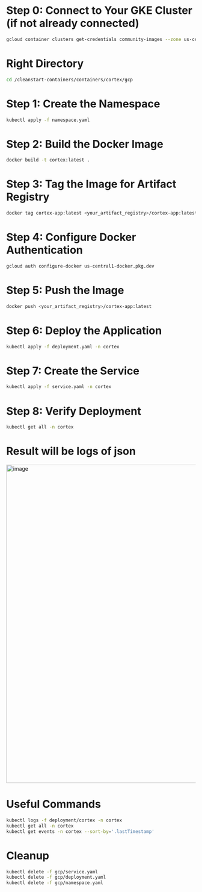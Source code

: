 # Step 0: Connect to Your GKE Cluster (if not already connected)
```bash
gcloud container clusters get-credentials community-images --zone us-central1-a
```
# Right Directory
```bash
cd /cleanstart-containers/containers/cortex/gcp
```

# Step 1: Create the Namespace
```bash
kubectl apply -f namespace.yaml
```

# Step 2: Build the Docker Image
```bash
docker build -t cortex:latest .
```

# Step 3: Tag the Image for Artifact Registry
```bash
docker tag cortex-app:latest <your_artifact_registry>/cortex-app:latest
```

# Step 4: Configure Docker Authentication
```bash
gcloud auth configure-docker us-central1-docker.pkg.dev
```

# Step 5: Push the Image
```bash
docker push <your_artifact_registry>/cortex-app:latest
```

# Step 6: Deploy the Application
```bash
kubectl apply -f deployment.yaml -n cortex
```

# Step 7: Create the Service
```bash
kubectl apply -f service.yaml -n cortex
```

# Step 8: Verify Deployment
```bash
kubectl get all -n cortex
```
# Result will be logs of json
<img width="1029" height="845" alt="image" src="https://github.com/user-attachments/assets/59a1fcd4-61cc-4db6-b86f-9327f47354df" />


# Useful Commands
```bash
kubectl logs -f deployment/cortex -n cortex
kubectl get all -n cortex
kubectl get events -n cortex --sort-by='.lastTimestamp'
```

# Cleanup
```bash
kubectl delete -f gcp/service.yaml
kubectl delete -f gcp/deployment.yaml
kubectl delete -f gcp/namespace.yaml

```

